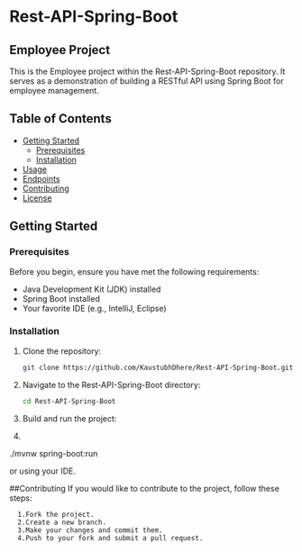 # Rest-API-Spring-Boot

## Employee Project

This is the Employee project within the Rest-API-Spring-Boot repository. It serves as a demonstration of building a RESTful API using Spring Boot for employee management.

## Table of Contents

- [Getting Started](#getting-started)
  - [Prerequisites](#prerequisites)
  - [Installation](#installation)
- [Usage](#usage)
- [Endpoints](#endpoints)
- [Contributing](#contributing)
- [License](#license)

## Getting Started

### Prerequisites

Before you begin, ensure you have met the following requirements:

- Java Development Kit (JDK) installed
- Spring Boot installed
- Your favorite IDE (e.g., IntelliJ, Eclipse)

### Installation

1. Clone the repository:

   ```bash
   git clone https://github.com/KaustubhDhere/Rest-API-Spring-Boot.git
2. Navigate to the Rest-API-Spring-Boot directory:

    ```bash
    cd Rest-API-Spring-Boot
    
3. Build and run the project:
4.  ```bash
  ./mvnw spring-boot:run

  or using your IDE.

  ##Contributing
   If you would like to contribute to the project, follow these steps:

      1.Fork the project.
      2.Create a new branch.
      3.Make your changes and commit them.
      4.Push to your fork and submit a pull request.


